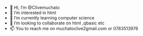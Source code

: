 - 👋 Hi, I’m @Clivemuchato
- 👀 I’m interested in html
- 🌱 I’m currently learning computer science
- 💞️ I’m looking to collaborate on  html ,qbasic etc
- 📫 You to reach me on muchatoclive2gmail.com or 0783513976

<!---
Clivemuchato/Clivemuchato is a ✨ special ✨ repository because its `README.md` (this file) appears on your GitHub profile.
You can click the Preview link to take a look at your changes.
--->
